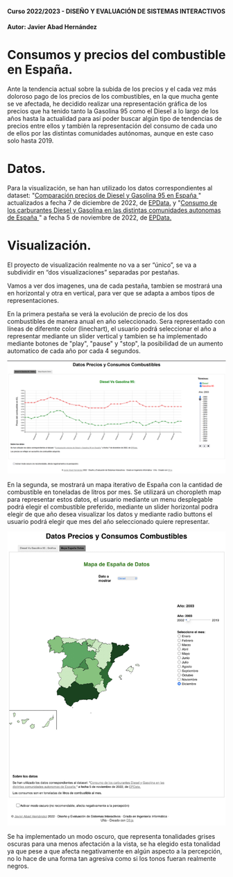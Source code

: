 #### Curso 2022/2023 - DISEÑO Y EVALUACIÓN DE SISTEMAS INTERACTIVOS  
#### Autor: Javier Abad Hernández

# Consumos y precios del combustible en España.
Ante la tendencia actual sobre la subida de los precios y el cada vez más doloroso pago de los precios de los combustibles, en la que mucha gente se ve afectada, he decidido realizar una representación gráfica de los precios que ha tenido tanto la Gasolina 95 como el Diesel a lo largo de los años hasta la actualidad para así poder buscar algún tipo de tendencias de precios entre ellos y también la representación del consumo de cada uno de ellos por las distintas comunidades autónomas, aunque en este caso solo hasta 2019. 

# Datos.
Para la visualización, se han han utilizado los datos correspondientes al dataset: "<a href="https://www.epdata.es/datos/precio-gasolina-gasoleo-diesel-espana-cifras-datos-estadisticas/420">Comparación precios de Diesel y Gasolina 95 en España </a>" actualizados a fecha 7 de diciembre de 2022, de <a href="https://www.epdata.es/datos/"> EPData.</a> y "<a href="https://www.epdata.es/datos/consumo-carburantes-gasolina-gasoleo-espana-estadisticas-datos/326/espana/106">Consumo de los carburantes Diesel y Gasolina en las distintas comunidades autonomas de España </a>" a fecha 5 de noviembre de 2022, de <a href="https://www.epdata.es/datos/"> EPData.</a>

# Visualización.
El proyecto de visualización realmente no va a ser “único”, se va a subdividir en “dos visualizaciones” separadas por pestañas. 

Vamos a ver dos imagenes, una de cada pestaña, tambien se mostrará una en horizontal y otra en vertical, para ver que se adapta a ambos tipos de representaciones.

En la primera pestaña se verá la evolución de precio de los dos combustibles de manera anual en año seleccionado. Sera representado con líneas de diferente color (linechart), el usuario podrá seleccionar el año a representar mediante un slider vertical y tambien se ha implementado mediante botones de "play", "pause" y "stop", la posibilidad de un aumento automatico de cada año por cada 4 segundos.


<img src="./imagenes/tab1.png">


En la segunda, se mostrará un mapa iterativo de España con la cantidad de combustible en toneladas de litros por mes. Se utilizará un choropleth map para representar estos datos, el usuario mediante un menu desplegable podrá elegir el combustible preferido, mediante un slider horizontal podra elegir de que año desea visualizar los datos y mediante radio buttons el usuario podrá elegir que mes del año seleccionado quiere representar. 

<img src="./imagenes/tab2.png">

Se ha implementado un modo oscuro, que representa tonalidades grises oscuras para una menos afectación a la vista, se ha elegido esta tonalidad ya que pese a que afecta negativamente en algún aspecto a la percepción, no lo hace de una forma tan agresiva como si los tonos fueran realmente negros.
